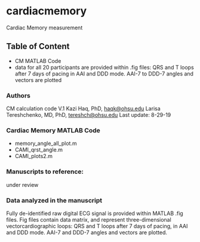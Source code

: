 # cardiacmemory
Cardiac Memory measurement

## Table of Content
  - CM MATLAB Code
  - data for all 20 participants are provided within .fig files: QRS and T loops after 7 days of pacing in AAI and DDD mode. AAI-7 to DDD-7 angles and vectors are plotted
  
### Authors
CM calculation code V.1
Kazi Haq, PhD, <haqk@ohsu.edu>
Larisa Tereshchenko, MD, PhD, <tereshch@ohsu.edu>
Last update: 8-29-19
  

### Cardiac Memory MATLAB Code
- memory_angle_all_plot.m     
- CAMI_qrst_angle.m    
- CAMI_plots2.m


### Manuscripts to reference:

under review

### Data analyzed in the manuscript
Fully de-identified raw digital ECG signal is provided within MATLAB .fig files. Fig files contain data matrix, and represent three-dimensional vectorcardiographic loops: QRS and T loops after 7 days of pacing, in AAI and DDD mode. AAI-7 and DDD-7 angles and vectors are plotted. 

